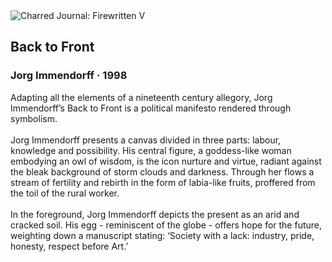 <div class="artwork-of-the-day">
  <div class="container">
    <div class="img-wrapper">
      <img
        src="https://uploads5.wikiart.org/images/jorg-immendorff/back-to-front-1998.jpg!Large.jpg"
        alt="Charred Journal: Firewritten V" />
    </div>
    <div class="artwork-detail">
      <div class="artwork-origin"> 
        <h2 class="artwork-name">Back to Front</h2>
        <h3 class="artist">
          Jorg Immendorff
                    ·  1998
        </h3>
      </div>
      <p class="description">
        <span class="artwork-description-text ng-binding" ng-bind-html="viewModel.ArtworkOfTheDay.Description | unsafe">Adapting all the elements of a nineteenth century allegory, Jorg Immendorff’s Back to Front is a political manifesto rendered through symbolism. 
<br>
<br>Jorg Immendorff presents a canvas divided in three parts: labour, knowledge and possibility. His central figure, a goddess-like woman embodying an owl of wisdom, is the icon nurture and virtue, radiant against the bleak background of storm clouds and darkness. Through her flows a stream of fertility and rebirth in the form of labia-like fruits, proffered from the toil of the rural worker. 
<br>
<br>In the foreground, Jorg Immendorff depicts the present as an arid and cracked soil. His egg - reminiscent of the globe - offers hope for the future, weighting down a manuscript stating: ‘Society with a lack: industry, pride, honesty, respect before Art.’</span>
                        <div class="text-shadow-container" ng-show="showShadow" style=""></div>
      </p>
    </div>
  </div>

</div>
